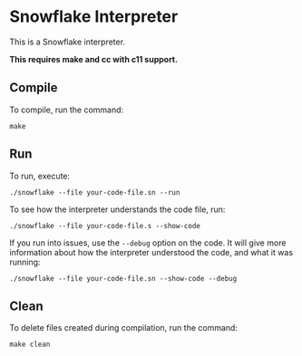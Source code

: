 # Snowflake Interpreter

This is a Snowflake interpreter.

**This requires make and cc with c11 support.**

## Compile

To compile, run the command:
```
make
```

## Run

To run, execute:
```
./snowflake --file your-code-file.sn --run
```

To see how the interpreter understands the code file, run:
```
./snowflake --file your-code-file.s --show-code
```

If you run into issues, use the `--debug` option on the code. It will give more
information about how the interpreter understood the code, and what it was running:
```
./snowflake --file your-code-file.sn --show-code --debug
```

## Clean

To delete files created during compilation, run the command:
```
make clean
```
